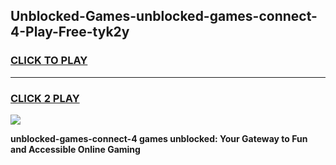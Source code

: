 
## Unblocked-Games-unblocked-games-connect-4-Play-Free-tyk2y
<h3>
<a href="https://premium76.site?title=unblocked-games-connect-4&ref=18A1">CLICK TO PLAY</a></h3>
<hr>

<h3>
<a href="https://premium76.site?title=unblocked-games-connect-4&ref=18A1">CLICK 2 PLAY</a>
  
</h3>

<a href="https://premium76.site?title=unblocked-games-connect-4&ref=18A1"><img src="https://clearcache.store/games.png"></a>


**unblocked-games-connect-4 games unblocked: Your Gateway to Fun and Accessible Online Gaming**
